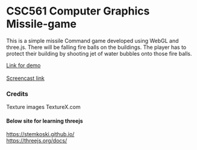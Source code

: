# CSC561 Computer Graphics <br> Missile-game 
This is a simple missile Command game developed using WebGL and three.js. There will be falling fire balls on the buildings. The player has to protect their building by shooting jet of water bubbles onto those fire balls.


[Link for demo](https://suniltheta.github.io)
<br><br>
[Screencast link](https://www.youtube.com)

### Credits

Texture images TextureX.com

#### Below site for learning threejs
https://stemkoski.github.io/ <br> https://threejs.org/docs/

